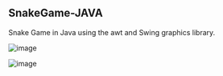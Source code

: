 
<h2><a>SnakeGame-JAVA</h2>
Snake Game in Java using the awt and Swing graphics library.
  <p></p>
  
![image](https://github.com/raionpac/Swing/assets/18443784/118a8509-4a4d-4084-a8b7-9481d9893407)

![image](https://github.com/raionpac/Swing/assets/18443784/c44713d7-0762-4cc2-8808-dafa044686e0)

